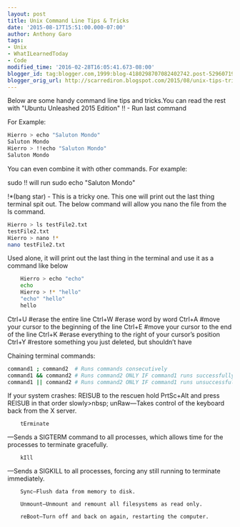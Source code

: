 ```yaml
---
layout: post
title: Unix Command Line Tips & Tricks
date: '2015-08-17T15:51:00.000-07:00'
author: Anthony Garo
tags:
- Unix
- WhatILearnedToday
- Code
modified_time: '2016-02-28T16:05:41.673-08:00'
blogger_id: tag:blogger.com,1999:blog-4180298707082402742.post-5296071985668450680
blogger_orig_url: http://scarrediron.blogspot.com/2015/08/unix-tips-tricks.html
---
```


Below are some handy command line tips and tricks.You can read the rest with "Ubuntu Unleashed 2015 Edition"
!! - Run last command

For Example:

```bash
Hierro > echo "Saluton Mondo"
Saluton Mondo
Hierro > !!echo "Saluton Mondo"
Saluton Mondo
```

You can even combine it with other commands.
For example:

sudo !! will run sudo echo "Saluton Mondo"

!*(bang star) - This is a tricky one. This one will print out the last thing terminal spit out.
The below command will allow you nano the file from the ls command.

```bash
Hierro > ls testFile2.txt
testFile2.txt
Hierro > nano !*
nano testFile2.txt
```

Used alone, it will print out the last thing in the terminal and use it as a command like below

```bash
    Hierro > echo "echo"
    echo
    Hierro > !* "hello"
    "echo" "hello"
    hello
```


Ctrl+U  #erase the entire line
Ctrl+W  #erase word by word
Ctrl+A  #move your cursor to the beginning of the line
Ctrl+E  #move your cursor to the end of the line
Ctrl+K  #erase everything to the right of your cursor’s position
Ctrl+Y  #restore something you just deleted, but shouldn’t have

Chaining terminal commands:

```bash
command1 ; command2  # Runs commands consecutively
command1 && command2 # Runs command2 ONLY IF command1 runs successfully
command1 || command2 # Runs command2 ONLY IF command1 runs unsuccessfully
```

If your system crashes: REISUB
        to the rescuen hold PrtSc+Alt and press REISUB
        in that order slowly>nbsp;
        unRaw—Takes control of the keyboard back from the X server.

        tErminate
—Sends a SIGTERM command to all processes, which allows time for the processes to terminate gracefully.

        kIll
—Sends a SIGKILL to all processes, forcing any still running to terminate immediately.

        Sync—Flush data from memory to disk.

        Unmount—Unmount and remount all filesystems as read only.

        reBoot—Turn off and back on again, restarting the computer.
